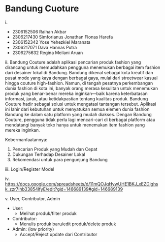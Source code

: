 # Bandung Cuoture

i.
- 2306152506 Raihan Akbar
- 2306217430 Simforianus Jonathan Flonas Harefa
- 2306152342 Yose Yehezkiel Maranata
- 2306217071 Dava Hannas Putra
- 2306275632 Regina Meilani Aruan

ii. Bandung Couture adalah aplikasi pencarian produk fashion yang dirancang untuk memudahkan pengguna menemukan berbagai item fashion dari desainer lokal di Bandung. Bandung dikenal sebagai kota kreatif dan pusat mode yang kaya dengan berbagai gaya, mulai dari streetwear kasual hingga couture high-fashion. Namun, di tengah pesatnya perkembangan dunia fashion di kota ini, banyak orang merasa kesulitan untuk menemukan produk yang benar-benar mereka inginkan—baik karena keterbatasan informasi, jarak, atau ketidakpastian tentang kualitas produk. Bandung Couture hadir sebagai solusi untuk mengatasi tantangan tersebut. Aplikasi ini lahir dari kebutuhan untuk menyatukan semua elemen dunia fashion Bandung ke dalam satu platform yang mudah diakses. Dengan Bandung Couture, pengguna tidak perlu lagi mencari-cari di berbagai platform atau mendatangi banyak toko hanya untuk menemukan item fashion yang mereka inginkan. 

Kebermanfaatannya:
1. Pencarian Produk yang Mudah dan Cepat
2. Dukungan Terhadap Desainer Lokal
3. Rekomendasi untuk para pengunjung Bandung

iii. 
Login/Register
Model 


iv. https://docs.google.com/spreadsheets/d/11mQOJqHywUHE1BKJ_xEZDighsk_zzr7Ihb33854lfyE/edit?gid=146689139#gid=146689139

v. User, Contributor, Admin
- User:
    - Melihat produk/filter produk
- Contributor:
    - Menulis produk baru/edit produk/delete produk
- Admin: (low priority)
    - Accept/Reject update dari Contributor
